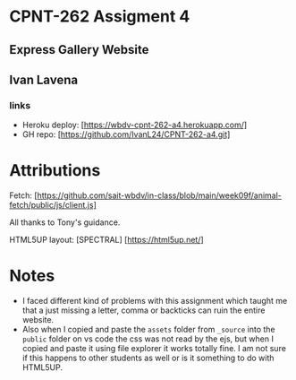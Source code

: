 # CPNT-262 Assigment 4
## Express Gallery Website
## Ivan Lavena

### links
  - Heroku deploy: [https://wbdv-cpnt-262-a4.herokuapp.com/]
  - GH repo: [https://github.com/IvanL24/CPNT-262-a4.git]

# Attributions
  Fetch: [https://github.com/sait-wbdv/in-class/blob/main/week09f/animal-fetch/public/js/client.js]

  All thanks to Tony's guidance.

  HTML5UP layout: [SPECTRAL] [https://html5up.net/]

# Notes
  - I faced different kind of problems with this assignment which taught me that a just missing a letter, comma or backticks can ruin the entire website.
  - Also when I copied and paste the `assets` folder from `_source` into the `public` folder on vs code the css was not read by the ejs, but when I copied and paste it using file explorer it works totally fine. I am not sure if this happens to other students as well or is it something to do with HTML5UP.
